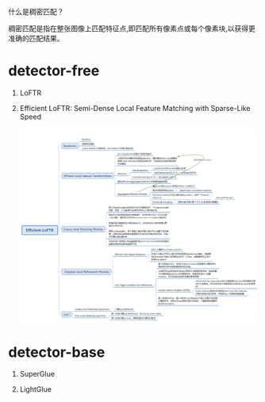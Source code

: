 什么是稠密匹配？

​		稠密匹配是指在整张图像上匹配特征点,即匹配所有像素点或每个像素块,以获得更准确的匹配结果。

# detector-free

1. LoFTR

2. Efficient LoFTR: Semi-Dense Local Feature Matching with Sparse-Like Speed

   <img src="./imgs/Efficient-LoFTR.png" alt="1" style="zoom:100%;" />

# detector-base

1. SuperGlue

2. LightGlue